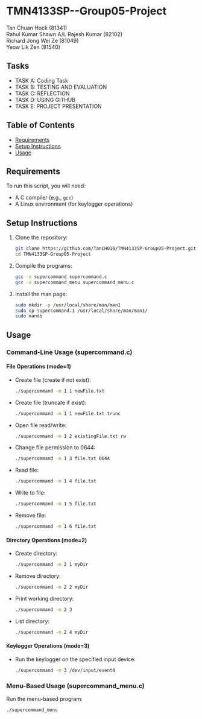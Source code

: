 # TMN4133SP--Group05-Project

Tan Chuan Hock (81341) <br>
Rahul Kumar Shawn A/L Rajesh Kumar (82102) <br>
Richard Jong Wei Ze (81049) <br>
Yeow Lik Zen (81540) <br>    

## Tasks
- TASK A: Coding Task
- TASK B: TESTING AND EVALUATION
- TASK C: REFLECTION
- TASK D: USING GITHUB 
- TASK E: PROJECT PRESENTATION

## Table of Contents

- [Requirements](#requirements)
- [Setup Instructions](#setup-instructions)
- [Usage](#usage)


## Requirements

To run this script, you will need:

- A C compiler (e.g., `gcc`)
- A Linux environment (for keylogger operations)

## Setup Instructions

1. Clone the repository:
    ```bash
    git clone https://github.com/TanCH010/TMN4133SP-Group05-Project.git
    cd TMN4133SP-Group05-Project
    ```

2. Compile the programs:
    ```bash
    gcc -o supercommand supercommand.c
    gcc -o supercommand_menu supercommand_menu.c
    ```

3. Install the man page:
    ```bash
    sudo mkdir -p /usr/local/share/man/man1
    sudo cp supercommand.1 /usr/local/share/man/man1/
    sudo mandb
    ```

## Usage

### Command-Line Usage (supercommand.c)

#### File Operations (mode=1)

- Create file (create if not exist):
    ```sh
    ./supercommand -m 1 1 newFile.txt
    ```

- Create file (truncate if exist):
    ```sh
    ./supercommand -m 1 1 newFile.txt trunc
    ```

- Open file read/write:
    ```sh
    ./supercommand -m 1 2 existingFile.txt rw
    ```

- Change file permission to 0644:
    ```sh
    ./supercommand -m 1 3 file.txt 0644
    ```

- Read file:
    ```sh
    ./supercommand -m 1 4 file.txt
    ```

- Write to file:
    ```sh
    ./supercommand -m 1 5 file.txt
    ```

- Remove file:
    ```sh
    ./supercommand -m 1 6 file.txt
    ```

#### Directory Operations (mode=2)

- Create directory:
    ```sh
    ./supercommand -m 2 1 myDir
    ```

- Remove directory:
    ```sh
    ./supercommand -m 2 2 myDir
    ```

- Print working directory:
    ```sh
    ./supercommand -m 2 3
    ```

- List directory:
    ```sh
    ./supercommand -m 2 4 myDir
    ```

#### Keylogger Operations (mode=3)

- Run the keylogger on the specified input device:
    ```sh
    ./supercommand -m 3 /dev/input/event0
    ```

### Menu-Based Usage (supercommand_menu.c)

Run the menu-based program:
```sh
./supercommand_menu
